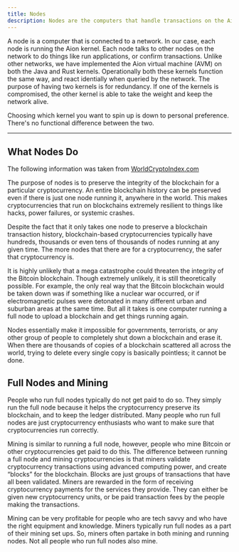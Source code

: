 ```yaml
---
title: Nodes
description: Nodes are the computers that handle transactions on the Aion network. Find out how to set one up quickly, using either Java or Rust.
---
```


A node is a computer that is connected to a network. In our case, each node is running the Aion kernel. Each node talks to other nodes on the network to do things like run applications, or confirm transactions. Unlike other networks, we have implemented the Aion virtual machine (AVM) on both the Java and Rust kernels. Operationally both these kernels function the same way, and react identially when queried by the network. The purpose of having two kernels is for redundancy. If one of the kernels is compromised, the other kernel is able to take the weight and keep the network alive.

Choosing which kernel you want to spin up is down to personal preference. There's no functional difference between the two.

---

## What Nodes Do

The following information was taken from [WorldCryptoIndex.com](https://www.worldcryptoindex.com/how-nodes-work/)

The purpose of nodes is to preserve the integrity of the blockchain for a particular cryptocurrency. An entire blockchain history can be preserved even if there is just one node running it, anywhere in the world. This makes cryptocurrencies that run on blockchains extremely resilient to things like hacks, power failures, or systemic crashes.

Despite the fact that it only takes one node to preserve a blockchain transaction history, blockchain-based cryptocurrencies typically have hundreds, thousands or even tens of thousands of nodes running at any given time. The more nodes that there are for a cryptocurrency, the safer that cryptocurrency is.

It is highly unlikely that a mega catastrophe could threaten the integrity of the Bitcoin blockchain. Though extremely unlikely, it is still theoretically possible. For example, the only real way that the Bitcoin blockchain would be taken down was if something like a nuclear war occurred, or if electromagnetic pulses were detonated in many different urban and suburban areas at the same time. But all it takes is one computer running a full node to upload a blockchain and get things running again.

Nodes essentially make it impossible for governments, terrorists, or any other group of people to completely shut down a blockchain and erase it. When there are thousands of copies of a blockchain scattered all across the world, trying to delete every single copy is basically pointless; it cannot be done.

## Full Nodes and Mining

People who run full nodes typically do not get paid to do so. They simply run the full node because it helps the cryptocurrency preserve its blockchain, and to keep the ledger distributed. Many people who run full nodes are just cryptocurrency enthusiasts who want to make sure that cryptocurrencies run correctly.

Mining is similar to running a full node, however, people who mine Bitcoin or other cryptocurrencies get paid to do this. The difference between running a full node and mining cryptocurrencies is that miners validate cryptocurrency transactions using advanced computing power, and create “blocks” for the blockchain. Blocks are just groups of transactions that have all been validated. Miners are rewarded in the form of receiving cryptocurrency payments for the services they provide. They can either be given new cryptocurrency units, or be paid transaction fees by the people making the transactions.

Mining can be very profitable for people who are tech savvy and who have the right equipment and knowledge. Miners typically run full nodes as a part of their mining set ups. So, miners often partake in both mining and running nodes. Not all people who run full nodes also mine.